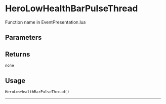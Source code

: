 # HeroLowHealthBarPulseThread
Function name in EventPresentation.lua
## Parameters

## Returns
`none`
## Usage
```lua
HeroLowHealthBarPulseThread()
```
---
